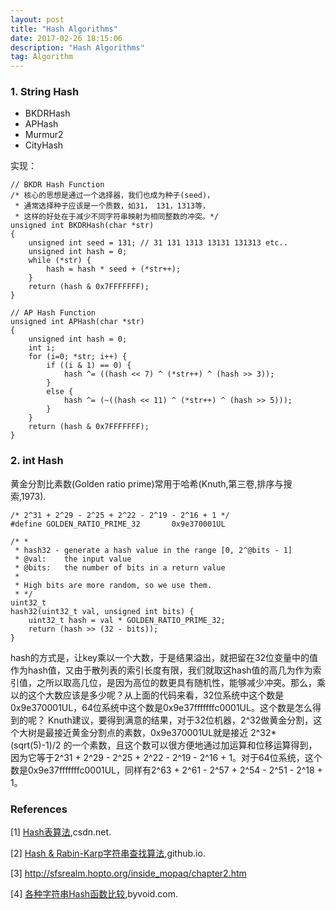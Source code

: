 ```yaml
---
layout: post
title: "Hash Algorithms"
date: 2017-02-26 18:15:06 
description: "Hash Algorithms"
tag: Algorithm
---
```


### 1. String Hash
- BKDRHash
- APHash
- Murmur2
- CityHash

实现：

	// BKDR Hash Function
	/* 核心的思想是通过一个选择器，我们也成为种子(seed)，
	 * 通常选择种子应该是一个质数，如31， 131，1313等，
	 * 这样的好处在于减少不同字符串映射为相同整数的冲突。*/
	unsigned int BKDRHash(char *str)
	{
	    unsigned int seed = 131; // 31 131 1313 13131 131313 etc..
	    unsigned int hash = 0;
	    while (*str) {
	        hash = hash * seed + (*str++);
	    }
	    return (hash & 0x7FFFFFFF);
	}

	// AP Hash Function
	unsigned int APHash(char *str)
	{
	    unsigned int hash = 0;
	    int i;
	    for (i=0; *str; i++) {
	        if ((i & 1) == 0) {
	            hash ^= ((hash << 7) ^ (*str++) ^ (hash >> 3));
	        }
	        else {
	            hash ^= (~((hash << 11) ^ (*str++) ^ (hash >> 5)));
	        }
	    }
	    return (hash & 0x7FFFFFFF);
	}




### 2. int Hash
黄金分割比素数(Golden ratio prime)常用于哈希(Knuth,第三卷,排序与搜索,1973).

	/* 2^31 + 2^29 - 2^25 + 2^22 - 2^19 - 2^16 + 1 */
	#define GOLDEN_RATIO_PRIME_32       0x9e370001UL
	
	/* *
	 * hash32 - generate a hash value in the range [0, 2^@bits - 1]
	 * @val:    the input value
	 * @bits:   the number of bits in a return value
	 *
	 * High bits are more random, so we use them.
	 * */
	uint32_t
	hash32(uint32_t val, unsigned int bits) {
	    uint32_t hash = val * GOLDEN_RATIO_PRIME_32;
	    return (hash >> (32 - bits));
	}

hash的方式是，让key乘以一个大数，于是结果溢出，就把留在32位变量中的值作为hash值，又由于散列表的索引长度有限，我们就取这hash值的高几为作为索引值，之所以取高几位，是因为高位的数更具有随机性，能够减少冲突。那么，乘以的这个大数应该是多少呢？从上面的代码来看，32位系统中这个数是0x9e370001UL，64位系统中这个数是0x9e37fffffffc0001UL。这个数是怎么得到的呢？ Knuth建议，要得到满意的结果，对于32位机器，2^32做黄金分割，这个大树是最接近黄金分割点的素数，0x9e370001UL就是接近 2^32*(sqrt(5)-1)/2 的一个素数，且这个数可以很方便地通过加运算和位移运算得到，因为它等于2^31 + 2^29 - 2^25 + 2^22 - 2^19 - 2^16 + 1。对于64位系统，这个数是0x9e37fffffffc0001UL，同样有2^63 + 2^61 - 2^57 + 2^54 - 2^51 - 2^18 + 1。


### References

[1] [Hash表算法](http://blog.csdn.net/v_july_v/article/details/6256463),csdn.net.

[2] [Hash & Rabin-Karp字符串查找算法](http://novoland.github.io/%E7%AE%97%E6%B3%95/2014/07/26/Hash%20&%20Rabin-Karp%E5%AD%97%E7%AC%A6%E4%B8%B2%E6%9F%A5%E6%89%BE%E7%AE%97%E6%B3%95.html),github.io.

[3] http://sfsrealm.hopto.org/inside_mopaq/chapter2.htm

[4] [各种字符串Hash函数比较](https://www.byvoid.com/zhs/blog/string-hash-compare),byvoid.com.